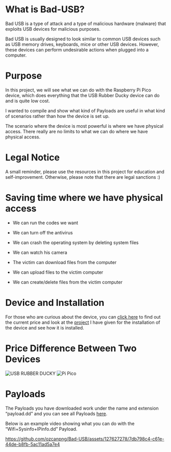 # What is Bad-USB?
Bad USB is a type of attack and a type of malicious hardware (malware) that exploits USB devices for malicious purposes.


Bad USB is usually designed to look similar to common USB devices such as USB memory drives, keyboards, mice or other USB devices. However, these devices can perform undesirable actions when plugged into a computer.

# Purpose
In this project, we will see what we can do with the Raspberry Pi Pico device, which does everything that the USB Rubber Ducky device can do and is quite low cost.

I wanted to compile and show what kind of Payloads are useful in what kind of scenarios rather than how the device is set up. 

The scenario where the device is most powerful is where we have physical access. There really are no limits to what we can do where we have physical access. 

# Legal Notice
A small reminder, please use the resources in this project for education and self-improvement. Otherwise, please note that there are legal sanctions :)

# Saving time where we have physical access 

- We can run the codes we want 

- We can turn off the antivirus 

- We can crash the operating system by deleting system files 

- We can watch his camera 

- The victim can download files from the computer 

- We can upload files to the victim computer

- We can create/delete files from the victim computer  

# Device and Installation
For those who are curious about the device, you can [click here](https://www.amazon.com.tr/Raspberry-Pi-SC0915-Pico/dp/B09KVB8LVR/ref=asc_df_B09KVB8LVR/?tag=trshpngglede-21&linkCode=df0&hvadid=510499475756&hvpos=&hvnetw=g&hvrand=5826631902843730337&hvpone=&hvptwo=&hvqmt=&hvdev=c&hvdvcmdl=&hvlocint=&hvlocphy=9056808&hvtargid=pla-1596335753242&psc=1&mcid=b7261fa1640b3b5bbecaa0daa4137f37) to find out the current price and look at the [project](https://github.com/ozcanpng/pico-ducky) I have given for the installation of the device and see how it is installed. 

# Price Difference Between Two Devices

![USB RUBBER DUCKY](https://github.com/ozcanpng/Bad-USB/assets/127627278/93bc2671-40d3-4ccc-bd46-62e5043c8fe6)
![Pi Pico](https://github.com/ozcanpng/Bad-USB/assets/127627278/3fee5aee-de29-492c-b4b6-2eab4af9a0e9)



# Payloads
The Payloads you have downloaded work under the name and extension “payload.dd” and you can see all Payloads [here](https://github.com/ozcanpng/Bad-USB/tree/main/Payloads).

Below is an example video showing what you can do with the “Wifi+Sysinfo+IPinfo.dd” Payload.

https://github.com/ozcanpng/Bad-USB/assets/127627278/7db798c4-c61e-44de-b8fb-5ac11ad5a7e4







